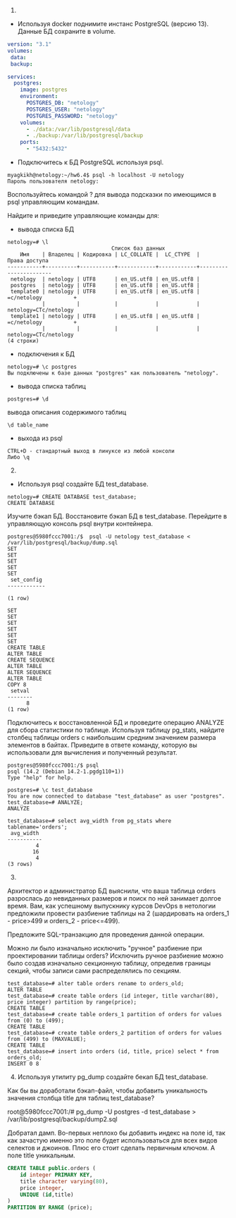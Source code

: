1. 
- Используя docker поднимите инстанс PostgreSQL (версию 13). Данные БД сохраните в volume.
```yml
version: "3.1"
volumes:
 data:
 backup:

services:
  postgres:
    image: postgres
    environment:
      POSTGRES_DB: "netology"
      POSTGRES_USER: "netology"
      POSTGRES_PASSWORD: "netology"
    volumes:
      - ./data:/var/lib/postgresql/data
      - ./backup:/var/lib/postgresql/backup
    ports:
      - "5432:5432"
```

- Подключитесь к БД PostgreSQL используя psql.
```
myagkikh@netology:~/hw6.4$ psql -h localhost -U netology
Пароль пользователя netology:
```


Воспользуйтесь командой \? для вывода подсказки по имеющимся в psql управляющим командам.


Найдите и приведите управляющие команды для:

- вывода списка БД
```
netology=# \l
                                 Список баз данных
    Имя    | Владелец | Кодировка | LC_COLLATE |  LC_CTYPE  |     Права доступа
-----------+----------+-----------+------------+------------+-----------------------
 netology  | netology | UTF8      | en_US.utf8 | en_US.utf8 |
 postgres  | netology | UTF8      | en_US.utf8 | en_US.utf8 |
 template0 | netology | UTF8      | en_US.utf8 | en_US.utf8 | =c/netology          +
           |          |           |            |            | netology=CTc/netology
 template1 | netology | UTF8      | en_US.utf8 | en_US.utf8 | =c/netology          +
           |          |           |            |            | netology=CTc/netology
(4 строки)
```
- подключения к БД
```
netology=# \c postgres
Вы подключены к базе данных "postgres" как пользователь "netology".
```

- вывода списка таблиц
```
postgres=# \d
```

вывода описания содержимого таблиц
```
\d table_name
```

- выхода из psql
```
CTRL+D - стандартный выход в линуксе из любой консоли
Либо \q
```

2. 
- Используя psql создайте БД test_database.
```
netology=# CREATE DATABASE test_database;
CREATE DATABASE
```
Изучите бэкап БД.
Восстановите бэкап БД в test_database.
Перейдите в управляющую консоль psql внутри контейнера.
```
postgres@5980fccc7001:/$  psql -U netology test_database < /var/lib/postgresql/backup/dump.sql
SET
SET
SET
SET
SET
 set_config
------------

(1 row)

SET
SET
SET
SET
SET
SET
CREATE TABLE
ALTER TABLE
CREATE SEQUENCE
ALTER TABLE
ALTER SEQUENCE
ALTER TABLE
COPY 8
 setval
--------
      8
(1 row)
```
Подключитесь к восстановленной БД и проведите операцию ANALYZE для сбора статистики по таблице.
Используя таблицу pg_stats, найдите столбец таблицы orders с наибольшим средним значением размера элементов в байтах.
Приведите в ответе команду, которую вы использовали для вычисления и полученный результат.
```
postgres@5980fccc7001:/$ psql
psql (14.2 (Debian 14.2-1.pgdg110+1))
Type "help" for help.

postgres=# \c test_database
You are now connected to database "test_database" as user "postgres".
test_database=# ANALYZE;
ANALYZE

test_database=# select avg_width from pg_stats where tablename='orders';
 avg_width
-----------
         4
        16
         4
(3 rows)
```


3. 
Архитектор и администратор БД выяснили, что ваша таблица orders разрослась до невиданных размеров и поиск по ней занимает долгое время. Вам, как успешному выпускнику курсов DevOps в нетологии предложили провести разбиение таблицы на 2 (шардировать на orders_1 - price>499 и orders_2 - price<=499).

Предложите SQL-транзакцию для проведения данной операции.

Можно ли было изначально исключить "ручное" разбиение при проектировании таблицы orders?
Исключить ручное разбиение можно было создав изначально секционную таблицу, определив границы секций, чтобы записи сами распределялись по секциям.
```
test_database=# alter table orders rename to orders_old;
ALTER TABLE
test_database=# create table orders (id integer, title varchar(80), price integer) partition by range(price);
CREATE TABLE
test_database=# create table orders_1 partition of orders for values from (0) to (499);
CREATE TABLE
test_database=# create table orders_2 partition of orders for values from (499) to (MAXVALUE);
CREATE TABLE
test_database=# insert into orders (id, title, price) select * from orders_old;
INSERT 0 8
```

4. Используя утилиту pg_dump создайте бекап БД test_database.

Как бы вы доработали бэкап-файл, чтобы добавить уникальность значения столбца title для таблиц test_database?

root@5980fccc7001:/# pg_dump -U postgres -d test_database > /var/lib/postgresql/backup/dump2.sql

Добратал дамп. Во-первых неплохо бы добавить индекс на поле id, так как зачастую именно это поле будет использоваться для всех видов селектов и джоинов. Плюс его стоит сделать первичным ключом. 
А поле title уникальным. 
```sql
CREATE TABLE public.orders (
    id integer PRIMARY KEY,
    title character varying(80),
    price integer,
	UNIQUE (id,title)
)
PARTITION BY RANGE (price);
```


